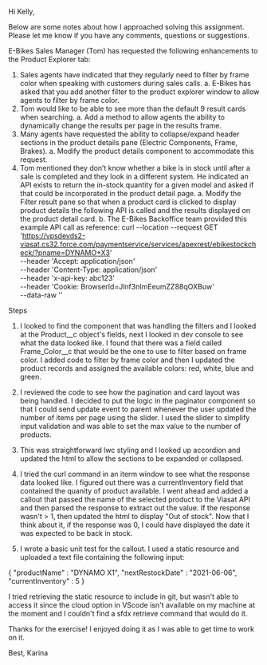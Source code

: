 
Hi Kelly,

Below are some notes about how I approached solving this assignment. Please let me know if you
have any comments, questions or suggestions.

E-Bikes
Sales Manager (Tom) has requested the following enhancements to the Product Explorer tab:
1. Sales agents have indicated that they regularly need to filter by frame color when speaking with customers during sales calls.
    a. E-Bikes has asked that you add another filter to the product explorer window to allow agents to filter by frame color.
2. Tom would like to be able to see more than the default 9 result cards when searching.
    a. Add a method to allow agents the ability to dynamically change the results per page in the results frame.
3. Many agents have requested the ability to collapse/expand header sections in the product details pane (Electric Components, Frame, Brakes).
    a. Modify the product details component to accommodate this request.
4. Tom mentioned they don’t know whether a bike is in stock until after a sale is completed and they look in a different system. He indicated an API exists to return the in-stock quantity for a given model and asked if that could be incorporated in the product detail page.
    a. Modify the Filter result pane so that when a product card is clicked to display product details the following API is called and the results displayed on the product detail card.
    b. The E-Bikes Backoffice team provided this example API call as reference:
        curl --location --request GET 'https://vpsdevds2-viasat.cs32.force.com/paymentservice/services/apexrest/ebikestockcheck/?pname=DYNAMO+X3' \
            --header 'Accept: application/json' \
            --header 'Content-Type: application/json' \
            --header 'x-api-key: abc123' \
            --header 'Cookie: BrowserId=Jlnf3nImEeumZZ88qOXBuw' \
            --data-raw ''

Steps
1. I looked to find the component that was handling the filters and I looked at the Product__c object's fields,
next I looked in dev console to see what the data looked like. I found that there was a field called
Frame_Color__c that would be the one to use to filter based on frame color. I added code to filter
by frame color and then I updated the product records and assigned the available colors: red, white, blue and green.

2. I reviewed the code to see how the pagination and card layout was being handled. I decided to put the 
logic in the paginator component so that I could send update event to parent whenever the user
updated the number of items per page using the slider. I used the slider to simplify input validation
and was able to set the max value to the number of products.

3. This was straightforward lwc styling and I looked up accordion and updated the html to allow the sections
to be expanded or collapsed.

4. I tried the curl command in an iterm window to see what the response data looked like. I figured out
there was a currentInventory field that contained the quanity of product available. I went ahead and
added a callout that passed the name of the selected product to the Viasat API and then parsed
the response to extract out the value. If the response wasn't > 1, then updated the html to display 
"Out of stock". Now that I think about it, if the response was 0, I could have displayed the date
it was expected to be back in stock.

5. I wrote a basic unit test for the callout. I used a static resource and uploaded a text file containing
the following input:

{
  "productName" : "DYNAMO X1",
  "nextRestockDate" : "2021-06-06",
  "currentInventory" : 5
}

I tried retrieving the static resource to include in git, but wasn't able to access it since the cloud option in VScode 
isn't available on my machine at the moment and I couldn't find a sfdx retrieve command that would do it.

Thanks for the exercise! I enjoyed doing it as I was able to get time to work on it.

Best,
Karina
